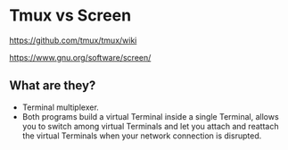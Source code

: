 # Tmux vs Screen

<https://github.com/tmux/tmux/wiki>

<https://www.gnu.org/software/screen/>

## What are they?

- Terminal multiplexer.
- Both programs build a virtual Terminal inside a single Terminal, allows you to switch among virtual Terminals and let you attach and reattach the virtual Terminals when your network connection is disrupted.
